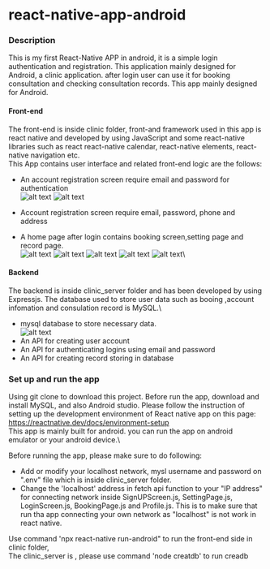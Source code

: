   # react-native-app-android

### Description
This is my first React-Native APP in android, it is  a simple login authentication and registration. 
This application mainly designed for Android, a clinic application. after login user can use  it for booking consultation and checking consultation records.
This app mainly designed for Android.

#### Front-end
The front-end is inside clinic folder, front-and framework used in this app is react native and developed by using JavaScript and some react-native libraries such as react react-native calendar, react-native elements, react-native navigation etc.\
This App contains user interface and related front-end logic are the follows:
+ An account registration screen require email and password for authentication\
 ![alt text](https://github.com/YinHk/react-native-app-android/blob/master/image/%E8%9E%A2%E5%B9%95%E6%93%B7%E5%8F%96%E7%95%AB%E9%9D%A2%202021-02-26%20210329.jpg)
 ![alt text](https://github.com/YinHk/react-native-app-android/blob/master/image/%E8%9E%A2%E5%B9%95%E6%93%B7%E5%8F%96%E7%95%AB%E9%9D%A2%202021-02-26%20210445.jpg)
 
+ Account registration screen require email, password, phone and address
+ A home page after login contains booking screen,setting page and record page.\
   ![alt text](https://github.com/YinHk/react-native-app-android/blob/master/image/%E8%9E%A2%E5%B9%95%E6%93%B7%E5%8F%96%E7%95%AB%E9%9D%A2%202021-02-26%20210542.jpg)
   ![alt text](https://github.com/YinHk/react-native-app-android/blob/master/image/%E8%9E%A2%E5%B9%95%E6%93%B7%E5%8F%96%E7%95%AB%E9%9D%A2%202021-02-26%20210741.jpg)
   ![alt text](https://github.com/YinHk/react-native-app-android/blob/master/image/%E8%9E%A2%E5%B9%95%E6%93%B7%E5%8F%96%E7%95%AB%E9%9D%A2%202021-02-26%20210817.jpg)
   ![alt text](https://github.com/YinHk/react-native-app-android/blob/master/image/%E8%9E%A2%E5%B9%95%E6%93%B7%E5%8F%96%E7%95%AB%E9%9D%A2%202021-02-26%20211006.jpg)
   ![alt text](https://github.com/YinHk/react-native-app-android/blob/master/image/%E8%9E%A2%E5%B9%95%E6%93%B7%E5%8F%96%E7%95%AB%E9%9D%A2%202021-02-26%20211117.jpg)\
   
   
#### Backend
The backend is inside clinic_server folder and has been developed by using Expressjs. The database used to store user data such as booing ,account infomation and consulation record is MySQL.\
+ mysql database to store necessary data.\
  ![alt text](https://github.com/YinHk/react-native-app-android/blob/master/image/%E8%9E%A2%E5%B9%95%E6%93%B7%E5%8F%96%E7%95%AB%E9%9D%A2%202021-02-26%20195809.jpg)
+ An API for creating user account
+ An API for authenticating logins using email and password
+ An API for creating record storing in database


### Set up and run the app

Using git clone to download this project. Before run the app, download and install MySQL, and also Android studio. Please follow the instruction of setting up the development environment of React native app on this page: https://reactnative.dev/docs/environment-setup \
This app is mainly built for android. you can run the app on android emulator or your android device.\

Before running the app, please make sure to do following:
+ Add or modify your localhost network, mysl username and password on ".env" file which is inside clinic_server folder.
+ Change the 'localhost' address in fetch api function to your "IP address" for connecting network inside  SignUPScreen.js, SettingPage.js, LoginScreen.js, BookingPage.js and Profile.js. This is to make sure that run tha app connecting your own network as "localhost" is not work in react native.


Use  command  'npx react-native run-android" to run the front-end side in clinic folder,\
The clinic_server is , please use command 'node creatdb' to run creadb







